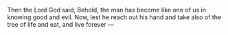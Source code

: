 Then the Lord God said, Behold, the man has become like one of us in knowing good and evil. Now, lest he reach out his hand and take also of the tree of life and eat, and live forever —

